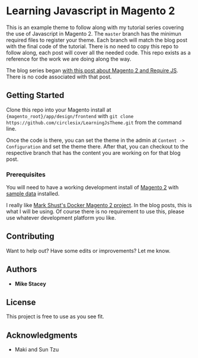 # Learning Javascript in Magento 2

This is an example theme to follow along with my tutorial series covering the use of Javascript in Magento 2. The `master` branch has the minimun required files to register your theme. Each branch will match the blog post with the final code of the tutorial. There is no need to copy this repo to follow along, each post will cover all the needed code. This repo exists as a reference for the work we are doing along the way. 

The blog series began [with this post about Magento 2 and Require JS](https://jamersan.com/introduction-javascript-magento-2/). There is no code associated with that post. 

## Getting Started

Clone this repo into your Magento install at `{magento_root}/app/design/frontend`
with `git clone https://github.com/circlesix/LearningJsTheme.git` from the command line. 

Once the code is there, you can set the theme in the admin at `Content -> Configuration` and set the theme there. After that, you can checkout to the respective branch that has the content you are working on for that blog post. 

### Prerequisites

You will need to have a working development install of [Magento 2](https://devdocs.magento.com/guides/v2.2/install-gde/bk-install-guide.html) with [sample data](https://devdocs.magento.com/guides/v2.3/install-gde/install/sample-data-after-magento.html) installed.

I really like [Mark Shust's Docker Magento 2 project](https://github.com/markoshust/docker-magento). In the blog posts, this is what I will be using. Of course there is no requirement to use this, please use whatever development platform you like.  

## Contributing

Want to help out? Have some edits or improvements? Let me know.  

## Authors

* **Mike Stacey**

## License

This project is free to use as you see fit. 

## Acknowledgments

* Maki and Sun Tzu
